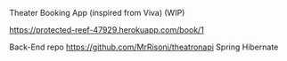 Theater Booking App (inspired from Viva) (WIP)

https://protected-reef-47929.herokuapp.com/book/1

Back-End repo https://github.com/MrRisoni/theatronapi Spring Hibernate

